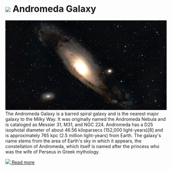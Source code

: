 # ![](/home/lcv/Dropbox/AstroPhotography//Imaging//Common/pyl-tiny.png) Andromeda Galaxy
![IMG](../Imaging//HD/Andromeda_Galaxy.jpg)
The Andromeda Galaxy is a barred spiral galaxy and is the nearest major galaxy to the Milky Way. It was originally named the Andromeda Nebula and is cataloged as Messier 31, M31, and NGC 224. Andromeda has a D25 isophotal diameter of about 46.56 kiloparsecs (152,000 light-years)[8] and is approximately 765 kpc (2.5 million light-years) from Earth. The galaxy's name stems from the area of Earth's sky in which it appears, the constellation of Andromeda, which itself is named after the princess who was the wife of Perseus in Greek mythology. 

[![](/home/lcv/Dropbox/AstroPhotography//Imaging//Common/Wikipedia.png) Read more](https://en.wikipedia.org/wiki/Andromeda_Galaxy)
